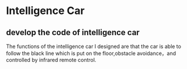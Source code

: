# Intelligence Car
## develop the code of intelligence car

The functions of the intelligence car I designed are that the car is able to follow the black line which is put on the floor,obstacle avoidance，and controlled by infrared remote control.
